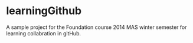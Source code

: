 learningGithub
==============

A sample project for the Foundation course 2014 MAS winter semester for learning collabration in gitHub.


